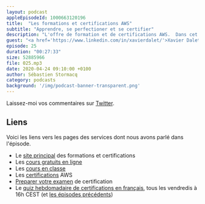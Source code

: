 ```yaml
---
layout: podcast
appleEpisodeId: 1000663120196
title:  "Les formations et certifications AWS"
subtitle: "Apprendre, se perfectioner et se certifier"
description: "L'offre de formation et de certifications AWS.  Dans cet épisode, nous passons en revue les différents moyens mis à votre disposition pour vous former sur les technologies du cloud AWS. Nous parlons aussi des examens de certifications : quels sont-ils ? Pourquoi se certifier AWS ? Comment se préparer pour réussir son examen ?"
guest: "<a href='https://www.linkedin.com/in/xavierdalet/'>Xavier Dalet</a>, Training & Certification Manager, France"
episode: 25
duration: "00:27:33"
size: 52885966 
file: 025.mp3  
date: 2020-04-24 09:10:00 +0100
author: Sébastien Stormacq
category: podcasts
background: '/img/podcast-banner-transparent.png'
---
```


Laissez-moi vos commentaires sur [Twitter](https://twitter.com/sebsto).

## Liens

Voici les liens vers les pages des services dont nous avons parlé dans l'épisode.

- Le [site principal](https://aws.training) des formations et certifications 
- Les [cours gratuits en ligne](https://www.aws.training/LearningLibrary?tab=digital_courses)
- Les [cours en classe](https://www.aws.training/LearningLibrary?filters=language%3A1&search=&tab=classroom)
- Les [certifications](https://www.aws.training/Certification) AWS
- [Preparer votre examen](https://aws.amazon.com/certification/certification-prep/) de certification 
- Le [quiz hebdomadaire de certifications en français](https://twitch.tv/sebAWS), tous les vendredis à 16h CEST (et [les épisodes précédents](https://youtube.com/sebsto))
